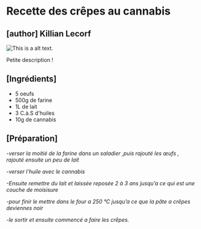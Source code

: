 # Recette des crêpes au cannabis

## [author] Killian Lecorf

![This is a alt text.](https://www.fairedescrepes.net/assets/img/crepe-sans-gluten_cc8d493c757a5191151f11eb0cdb53de.jpg "hmmm ;) ")

Petite description !

## [Ingrédients]

* 5 oeufs
* 500g de farine
* 1L de lait 
* 3 C.à.S d'huiles
* 10g de cannabis

## [Préparation]

*-verser la moitié de la farine dans un saladier ,puis rajouté les œufs , rajouté ensuite un peu de lait* 

*-verser l’huile avec le cannabis*

*-Ensuite remettre du lait et laissée reposée 2 à 3 ans jusqu’a ce qui est une couche de moisisure*

*-pour finir le mettre dans le four a 250 °C jusqu’a ce que la pâte a crêpes deviennes noir*

*-le sortir et ensuite commencé a faire les crêpes.*
